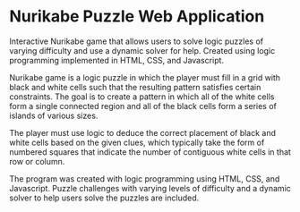 # Nurikabe Puzzle Web Application
Interactive Nurikabe game that allows users to solve logic puzzles of varying difficulty and use a dynamic solver for help. Created using logic programming implemented in HTML, CSS, and Javascript.

Nurikabe game is a logic puzzle in which the player must fill in a grid with black and white cells such that the resulting pattern satisfies certain constraints. The goal is to create a pattern in which all of the white cells form a single connected region and all of the black cells form a series of islands of various sizes. 

The player must use logic to deduce the correct placement of black and white cells based on the given clues, which typically take the form of numbered squares that indicate the number of contiguous white cells in that row or column. 

The program was created with logic programming using HTML, CSS, and Javascript. Puzzle challenges with varying levels of difficulty and a dynamic solver to help users solve the puzzles are included.
